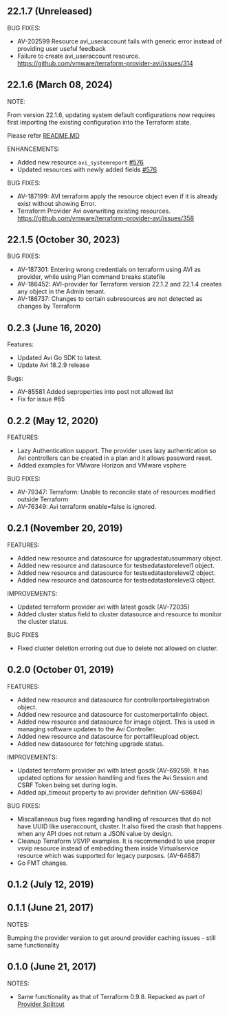 ## 22.1.7 (Unreleased)
BUG FIXES:
- AV-202599 Resource avi_useraccount fails with generic error instead of providing user useful feedback
- Failure to create avi_useraccount resource. https://github.com/vmware/terraform-provider-avi/issues/314

## 22.1.6 (March 08, 2024)
NOTE:

From version 22.1.6, updating system default configurations now requires first importing the existing configuration into the Terraform state.

Please refer [README.MD](https://github.com/vmware/terraform-provider-avi/tree/22.1.7)

ENHANCEMENTS:
- Added new resource `avi_systemreport` [#576](https://github.com/vmware/terraform-provider-avi/pull/576/files)
- Updated resources with newly added fields [#576](https://github.com/vmware/terraform-provider-avi/pull/576/files)

BUG FIXES:
- AV-187199: AVI terraform apply the resource object even if it is already exist without showing Error.
- Terraform Provider Avi overwriting existing resources. https://github.com/vmware/terraform-provider-avi/issues/358

## 22.1.5 (October 30, 2023)
BUG FIXES:
- AV-187301: Entering wrong credentials on terraform using AVI as provider, while using Plan command breaks statefile
- AV-186452: AVI-provider for Terraform version 22.1.2 and 22.1.4 creates any object in the Admin tenant.
- AV-186737: Changes to certain subresources are not detected as changes by Terraform

## 0.2.3 (June 16, 2020)
Features:
- Updated Avi Go SDK to latest.
- Update Avi 18.2.9 release

Bugs:
- AV-85581 Added seproperties into post not allowed list
- Fix for issue #65

## 0.2.2 (May 12, 2020)
FEATURES:
- Lazy Authentication support. The provider uses lazy authentication so Avi controllers can be created in a plan and it allows password reset.
- Added examples for VMware Horizon and VMware vsphere

BUG FIXES:
- AV-79347: Terraform: Unable to reconcile state of resources modified outside Terraform
- AV-76349: Avi terraform enable=false is ignored.

## 0.2.1 (November 20, 2019)
FEATURES:
- Added new resource and datasource for upgradestatussummary object.
- Added new resource and datasource for testsedatastorelevel1 object.
- Added new resource and datasource for testsedatastorelevel2 object.
- Added new resource and datasource for testsedatastorelevel3 object.

IMPROVEMENTS:
- Updated terraform provider avi with latest gosdk (AV-72035)
- Added cluster status field to cluster datasource and resource to monitor the cluster status.

BUG FIXES
- Fixed cluster deletion erroring out due to delete not allowed on cluster.

## 0.2.0 (October 01, 2019)
FEATURES:
- Added new resource and datasource for controllerportalregistration object.
- Added new resource and datasource for customerportalinfo object.
- Added new resource and datasource for image object. This is used in managing software updates to the Avi Controller.
- Added new resource and datasource for portalfileupload object.
- Added new datasource for fetching upgrade status.


IMPROVEMENTS:
- Updated terraform provider avi with latest gosdk (AV-69259). It has updated options for session handling and fixes the Avi Session and CSRF Token being set during login.
- Added api_timeout property to avi provider definition (AV-68694)


BUG FIXES:
- Miscallaneous bug fixes regarding handling of resources that do not have UUID like useraccount, cluster. It also fixed the crash that happens when any API does not return a JSON value by design.
- Cleanup Terraform VSVIP examples. It is recommended to use proper vsvip resource instead of embedding them inside Virtualservice resource which was supported for legacy purposes. (AV-64687)
- Go FMT changes.


## 0.1.2 (July 12, 2019)
## 0.1.1 (June 21, 2017)

NOTES:

Bumping the provider version to get around provider caching issues - still same functionality

## 0.1.0 (June 21, 2017)

NOTES:

* Same functionality as that of Terraform 0.9.8. Repacked as part of [Provider Splitout](https://www.hashicorp.com/blog/upcoming-provider-changes-in-terraform-0-10/)
